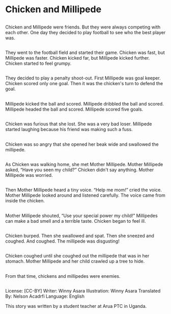 # Chicken and Millipede

##
Chicken and Millipede were friends.
But they were always competing
with each other. One day they
decided to play football to see who
the best player was.

##
They went to the football field and
started their game. Chicken was
fast, but Millipede was faster.
Chicken kicked far, but Millipede
kicked further. Chicken started to
feel grumpy.

##
They decided to play a penalty
shoot-out. First Millipede was goal
keeper. Chicken scored only one
goal. Then it was the chicken's turn
to defend the goal.

##
Millipede kicked the ball and scored.
Millipede dribbled the ball and
scored. Millipede headed the ball
and scored. Millipede scored five
goals.

##
Chicken was furious that she lost.
She was a very bad loser. Millipede
started laughing because his friend
was making such a fuss.

##
Chicken was so angry that she
opened her beak wide and
swallowed the millipede.

##
As Chicken was walking home, she
met Mother Millipede. Mother
Millipede asked, “Have you seen my
child?” Chicken didn't say anything.
Mother Millipede was worried.

##
Then Mother Millipede heard a tiny
voice. “Help me mom!” cried the
voice. Mother Millipede looked
around and listened carefully. The
voice came from inside the chicken.

##
Mother Millipede shouted, “Use your
special power my child!” Millipedes
can make a bad smell and a terrible
taste. Chicken began to feel ill.

##
Chicken burped. Then she
swallowed and spat. Then she
sneezed and coughed. And
coughed. The millipede was
disgusting!

##
Chicken coughed until she coughed
out the millipede that was in her
stomach. Mother Millipede and her
child crawled up a tree to hide.

##
From that time, chickens and
millipedes were enemies.

##
License: [CC-BY]
Writer: Winny Asara
Illustration: Winny Asara
Translated By: Nelson Acadrfi
Language: English

This story was written by a student teacher at Arua PTC in Uganda.
